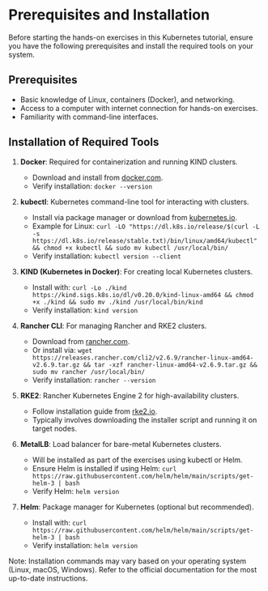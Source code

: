 # Prerequisites and Installation

Before starting the hands-on exercises in this Kubernetes tutorial, ensure you have the following prerequisites and install the required tools on your system.

## Prerequisites
- Basic knowledge of Linux, containers (Docker), and networking.
- Access to a computer with internet connection for hands-on exercises.
- Familiarity with command-line interfaces.

## Installation of Required Tools

1. **Docker**: Required for containerization and running KIND clusters.
   - Download and install from [docker.com](https://www.docker.com/get-started).
   - Verify installation: `docker --version`

2. **kubectl**: Kubernetes command-line tool for interacting with clusters.
   - Install via package manager or download from [kubernetes.io](https://kubernetes.io/docs/tasks/tools/).
   - Example for Linux: `curl -LO "https://dl.k8s.io/release/$(curl -L -s https://dl.k8s.io/release/stable.txt)/bin/linux/amd64/kubectl" && chmod +x kubectl && sudo mv kubectl /usr/local/bin/`
   - Verify installation: `kubectl version --client`

3. **KIND (Kubernetes in Docker)**: For creating local Kubernetes clusters.
   - Install with: `curl -Lo ./kind https://kind.sigs.k8s.io/dl/v0.20.0/kind-linux-amd64 && chmod +x ./kind && sudo mv ./kind /usr/local/bin/kind`
   - Verify installation: `kind version`

4. **Rancher CLI**: For managing Rancher and RKE2 clusters.
   - Download from [rancher.com](https://rancher.com/docs/rancher/v2.6/en/cli/).
   - Or install via: `wget https://releases.rancher.com/cli2/v2.6.9/rancher-linux-amd64-v2.6.9.tar.gz && tar -xzf rancher-linux-amd64-v2.6.9.tar.gz && sudo mv rancher /usr/local/bin/`
   - Verify installation: `rancher --version`

5. **RKE2**: Rancher Kubernetes Engine 2 for high-availability clusters.
   - Follow installation guide from [rke2.io](https://docs.rke2.io/install/quickstart).
   - Typically involves downloading the installer script and running it on target nodes.

6. **MetalLB**: Load balancer for bare-metal Kubernetes clusters.
   - Will be installed as part of the exercises using kubectl or Helm.
   - Ensure Helm is installed if using Helm: `curl https://raw.githubusercontent.com/helm/helm/main/scripts/get-helm-3 | bash`
   - Verify Helm: `helm version`

7. **Helm**: Package manager for Kubernetes (optional but recommended).
   - Install with: `curl https://raw.githubusercontent.com/helm/helm/main/scripts/get-helm-3 | bash`
   - Verify installation: `helm version`

Note: Installation commands may vary based on your operating system (Linux, macOS, Windows). Refer to the official documentation for the most up-to-date instructions.